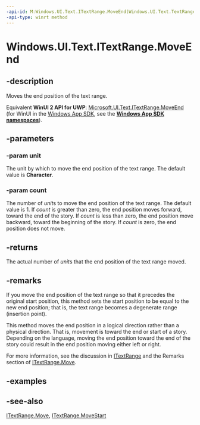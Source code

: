 ```yaml
---
-api-id: M:Windows.UI.Text.ITextRange.MoveEnd(Windows.UI.Text.TextRangeUnit,System.Int32)
-api-type: winrt method
---
```


<!-- Method syntax
public int MoveEnd(Windows.UI.Text.TextRangeUnit unit, System.Int32 count)
-->

# Windows.UI.Text.ITextRange.MoveEnd

## -description
Moves the end position of the text range.

Equivalent **WinUI 2 API for UWP**: [Microsoft.UI.Text.ITextRange.MoveEnd](/windows/winui/api/microsoft.ui.text.itextrange.moveend) (for WinUI in the [Windows App SDK](/windows/apps/windows-app-sdk/), see the **[Windows App SDK namespaces](/windows/windows-app-sdk/api/winrt/)**).

## -parameters
### -param unit
The unit by which to move the end position of the text range. The default value is **Character**.

### -param count
The number of *unit*s to move the end position of the text range. The default value is 1. If *count* is greater than zero, the end position moves forward, toward the end of the story. If *count* is less than zero, the end position move backward, toward the beginning of the story. If *count* is zero, the end position does not move.

## -returns
The actual number of *unit*s that the end position of the text range moved.

## -remarks
If you move the end position of the text range so that it precedes the original start position, this method sets the start position to be equal to the new end position; that is, the text range becomes a degenerate range (insertion point).

This method moves the end position in a logical direction rather than a physical direction. That is, movement is toward the end or start of a story. Depending on the language, moving the end position toward the end of the story could result in the end position moving either left or right.

For more information, see the discussion in [ITextRange](itextrange.md) and the Remarks section of [ITextRange.Move](itextrange_move_1126378751.md).

## -examples

## -see-also
[ITextRange.Move](itextrange_move_1126378751.md), [ITextRange.MoveStart](itextrange_movestart_65838126.md)
